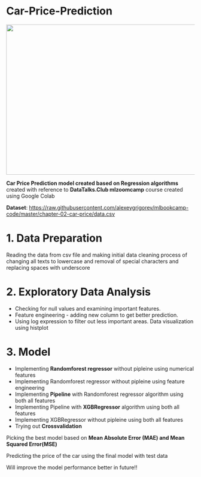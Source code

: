 # Car-Price-Prediction

<p align="center">
<img src="https://images.cars.com/cldstatic/wp-content/uploads/Best-New-Car-Deals-October-2019-PD.gif" width="650" height="400" />
</p>

**Car Price Prediction model created based on Regression algorithms** created with reference to **DataTalks.Club mlzoomcamp** course created using Google Colab


**Dataset**: https://raw.githubusercontent.com/alexeygrigorev/mlbookcamp-code/master/chapter-02-car-price/data.csv

# 1. **Data Preparation**

Reading the data from csv file and making initial data cleaning process of changing all texts to lowercase and removal of special characters and replacing spaces with underscore
      
# 2. **Exploratory Data Analysis**

* Checking for null values and examining important features.
* Feature engineering - adding new column to get better prediction.
* Using log expression to filter out  less important areas. Data visualization using histplot
      
# 3. **Model**
      
* Implementing **Randomforest regressor** without pipleine using numerical features   
* Implementing Randomforest regressor without pipleine using feature engineering     
* Implementing **Pipeline** with Randomforest regressor algorithm using both all features     
* Implementing Pipeline with **XGBRegressor** algorithm using both all features     
* Implementing XGBRegressor without pipleine using both all features
* Trying out **Crossvalidation**

      
 Picking the best model based on **Mean Absolute Error (MAE) and Mean Squared Error(MSE)**
 
 Predicting the price of the car using the final model with test data
 
 Will improve the model performance better in future!!
 
 
